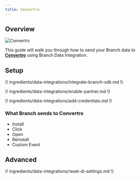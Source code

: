 ```yaml
---
title: Convertro
---
```

## Overview

![Convertro](https://s3.amazonaws.com/platform_static_files/adnetwork_logos/convertro.png)

This guide will walk you through how to send your Branch data to **[Convertro](https://www.convertro.com/)** using Branch Data Integration.



## Setup

{! ingredients/data-integrations/integrate-branch-sdk.md !}

{! ingredients/data-integrations/enable-partner.md !}

{! ingredients/data-integrations/add-credentials.md !}

### What Branch sends to Convertro

* Install
* Click
* Open
* Reinstall
* Custom Event 

## Advanced

{! ingredients/data-integrations/reset-di-settings.md !}
